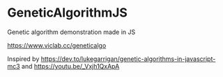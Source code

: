 # GeneticAlgorithmJS
Genetic algorithm demonstration made in JS

https://www.viclab.cc/geneticalgo

Inspired by https://dev.to/lukegarrigan/genetic-algorithms-in-javascript-mc3 and https://youtu.be/_Vxjh1QxApA
